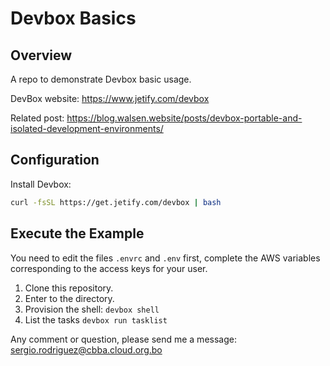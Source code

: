 # Devbox Basics

## Overview

A repo to demonstrate Devbox basic usage.

DevBox website: <https://www.jetify.com/devbox>

Related post: <https://blog.walsen.website/posts/devbox-portable-and-isolated-development-environments/>

## Configuration

Install Devbox:

```bash
curl -fsSL https://get.jetify.com/devbox | bash
```

## Execute the Example

You need to edit the files `.envrc` and `.env` first, complete the AWS variables corresponding to the access keys for your user.

1. Clone this repository.
2. Enter to the directory.
3. Provision the shell: `devbox shell`
4. List the tasks `devbox run tasklist`

Any comment or question, please send me a message: <sergio.rodriguez@cbba.cloud.org.bo>